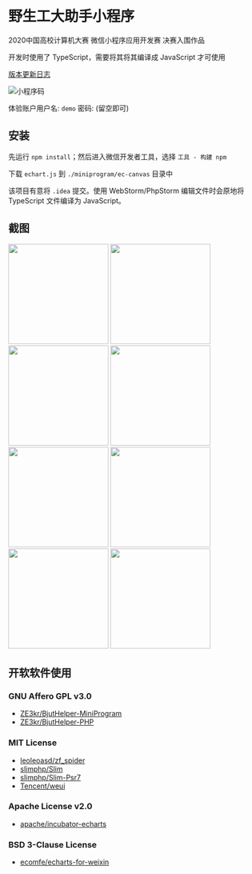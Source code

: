 # 野生工大助手小程序

2020中国高校计算机大赛 微信小程序应用开发赛 决赛入围作品

开发时使用了 TypeScript，需要将其将其编译成 JavaScript 才可使用

[版本更新日志](CHANGELOG.md)

![小程序码](https://user-images.githubusercontent.com/6601455/87315927-a5a37100-c557-11ea-88a6-bc897e460752.jpg)

体验账户用户名: `demo` 密码: (留空即可)

## 安装

先运行 `npm install`；然后进入微信开发者工具，选择 `工具 - 构建 npm`

下载 `echart.js` 到 `./miniprogram/ec-canvas` 目录中

该项目有意将 `.idea` 提交。使用 WebStorm/PhpStorm 编辑文件时会原地将 TypeScript 文件编译为 JavaScript。

## 截图

<img src="https://user-images.githubusercontent.com/6601455/87389305-18a0fc00-c5d9-11ea-8329-028038f6668d.PNG" width="200" /> <img src="https://user-images.githubusercontent.com/6601455/87389413-48500400-c5d9-11ea-84f5-24d8fb8480af.PNG" width="200" /> <img src="https://user-images.githubusercontent.com/6601455/87389498-6c134a00-c5d9-11ea-88cc-5c378fe2b105.PNG" width="200" /> <img src="https://user-images.githubusercontent.com/6601455/87389508-6fa6d100-c5d9-11ea-9d65-1a8d2a772a64.PNG" width="200" /> <img src="https://user-images.githubusercontent.com/6601455/87389513-71709480-c5d9-11ea-8869-ec8adcb31124.PNG" width="200" /> <img src="https://user-images.githubusercontent.com/6601455/87389522-733a5800-c5d9-11ea-99a8-2681f5afa489.PNG" width="200" /> <img src="https://user-images.githubusercontent.com/6601455/87389527-76354880-c5d9-11ea-8f70-244c7809faf8.PNG" width="200" /> <img src="https://user-images.githubusercontent.com/6601455/87389532-77ff0c00-c5d9-11ea-96cf-df8c1cc257b0.PNG" width="200" />

## 开软软件使用

### GNU Affero GPL v3.0

+ [ZE3kr/BjutHelper-MiniProgram](https://github.com/ZE3kr/BjutHelper-MiniProgram)
+ [ZE3kr/BjutHelper-PHP](https://github.com/ZE3kr/BjutHelper-PHP)

### MIT License

+ [leoleoasd/zf_spider](https://github.com/leoleoasd/zf_spider)
+ [slimphp/Slim](https://github.com/slimphp/Slim)
+ [slimphp/Slim-Psr7](https://github.com/slimphp/Slim-Psr7)
+ [Tencent/weui](https://github.com/Tencent/weui)

### Apache License v2.0

+ [apache/incubator-echarts](https://github.com/apache/incubator-echarts)

### BSD 3-Clause License

+ [ecomfe/echarts-for-weixin](https://github.com/ecomfe/echarts-for-weixin)
